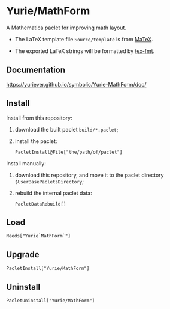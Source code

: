 # Yurie/MathForm

A Mathematica paclet for improving math layout.

* The LaTeX template file `Source/template` is from [MaTeX](http://szhorvat.net/mathematica/MaTeX).

* The exported LaTeX strings will be formatted by [tex-fmt](https://github.com/WGUNDERWOOD/tex-fmt).

## Documentation

<https://yuriever.github.io/symbolic/Yurie-MathForm/doc/>

## Install

Install from this repository:

1. download the built paclet `build/*.paclet`;

2. install the paclet:

    ``` wl
    PacletInstall@File["the/path/of/paclet"]
    ```

Install manually:

1. download this repository, and move it to the paclet directory `$UserBasePacletsDirectory`;

2. rebuild the internal paclet data:

    ``` wl
    PacletDataRebuild[]
    ```

## Load

``` wl
Needs["Yurie`MathForm`"]
```

## Upgrade

``` wl
PacletInstall["Yurie/MathForm"]
```

## Uninstall

``` wl
PacletUninstall["Yurie/MathForm"]
```
